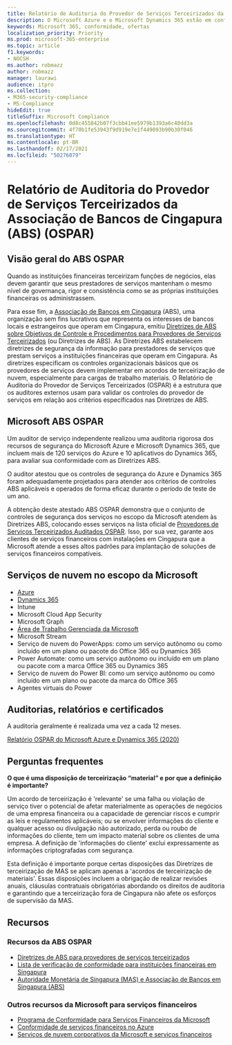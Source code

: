 ```yaml
---
title: Relatório de Auditoria do Provedor de Serviços Terceirizados da Associação de Bancos de Cingapura (ABS) (OSPAR)
description: O Microsoft Azure e o Microsoft Dynamics 365 estão em conformidade com o Relatório de Auditoria do Provedor de Serviços Terceirizados (OSPAR) para instituições financeiras em Cingapura.
keywords: Microsoft 365, conformidade, ofertas
localization_priority: Priority
ms.prod: microsoft-365-enterprise
ms.topic: article
f1.keywords:
- NOCSH
ms.author: robmazz
author: robmazz
manager: laurawi
audience: itpro
ms.collection:
- M365-security-compliance
- MS-Compliance
hideEdit: true
titleSuffix: Microsoft Compliance
ms.openlocfilehash: 0d8c455842b07f3cbb41ee5979b1393a6c40dd3a
ms.sourcegitcommit: 4f70b1fe53943f9d919e7e1f449093b90b30f046
ms.translationtype: HT
ms.contentlocale: pt-BR
ms.lasthandoff: 02/17/2021
ms.locfileid: "50276079"
---
```

# <a name="association-of-banks-in-singapore-abs-outsourced-service-providers-audit-report-ospar"></a>Relatório de Auditoria do Provedor de Serviços Terceirizados da Associação de Bancos de Cingapura (ABS) (OSPAR)

## <a name="abs-ospar-overview"></a>Visão geral do ABS OSPAR

Quando as instituições financeiras terceirizam funções de negócios, elas devem garantir que seus prestadores de serviços mantenham o mesmo nível de governança, rigor e consistência como se as próprias instituições financeiras os administrassem.

Para esse fim, a [Associação de Bancos em Cingapura](https://www.abs.org.sg/about-us/our-role) (ABS), uma organização sem fins lucrativos que representa os interesses de bancos locais e estrangeiros que operam em Cingapura, emitiu [Diretrizes de ABS sobre Objetivos de Controle e Procedimentos para Provedores de Serviços Terceirizados](https://abs.org.sg/docs/library/abs_outsource_guidelines.pdf) (ou Diretrizes de ABS). As Diretrizes ABS estabelecem diretrizes de segurança da informação para prestadores de serviços que prestam serviços a instituições financeiras que operam em Cingapura. As diretrizes especificam os controles organizacionais básicos que os provedores de serviços devem implementar em acordos de terceirização de nuvem, especialmente para cargas de trabalho materiais. O Relatório de Auditoria do Provedor de Serviços Terceirizados (OSPAR) é a estrutura que os auditores externos usam para validar os controles do provedor de serviços em relação aos critérios especificados nas Diretrizes de ABS.

## <a name="microsoft-and-abs-ospar"></a>Microsoft ABS OSPAR

Um auditor de serviço independente realizou uma auditoria rigorosa dos recursos de segurança do Microsoft Azure e Microsoft Dynamics 365, que incluem mais de 120 serviços do Azure e 10 aplicativos do Dynamics 365, para avaliar sua conformidade com as Diretrizes ABS.

O auditor atestou que os controles de segurança do Azure e Dynamics 365 foram adequadamente projetados para atender aos critérios de controles ABS aplicáveis e operados de forma eficaz durante o período de teste de um ano.

A obtenção deste atestado ABS OSPAR demonstra que o conjunto de controles de segurança dos serviços no escopo da Microsoft atendem às Diretrizes ABS, colocando esses serviços na lista oficial de [Provedores de Serviços Terceirizados Auditados OSPAR](https://abs.org.sg/docs/library/OSPAR_Audited_OSPs_16102020.pdf). Isso, por sua vez, garante aos clientes de serviços financeiros com instalações em Cingapura que a Microsoft atende a esses altos padrões para implantação de soluções de serviços financeiros compatíveis.

## <a name="microsoft-and-in-scope-cloud-services"></a>Serviços de nuvem no escopo da Microsoft

- [Azure](https://aka.ms/AzureCompliance)
- [Dynamics 365](https://go.microsoft.com/fwlink/p/?linkid=2051700)
- Intune
- Microsoft Cloud App Security
- Microsoft Graph
- [Área de Trabalho Gerenciada da Microsoft](/microsoft-365/managed-desktop/intro/compliance)
- Microsoft Stream
- Serviço de nuvem do PowerApps: como um serviço autônomo ou como incluído em um plano ou pacote do Office 365 ou Dynamics 365
- Power Automate: como um serviço autônomo ou incluído em um plano ou pacote com a marca Office 365 ou Dynamics 365
- Serviço de nuvem do Power BI: como um serviço autônomo ou como incluído em um plano ou pacote da marca do Office 365
- Agentes virtuais do Power

## <a name="audits-reports-and-certificates"></a>Auditorias, relatórios e certificados

A auditoria geralmente é realizada uma vez a cada 12 meses.

[Relatório OSPAR do Microsoft Azure e Dynamics 365 (2020)](https://aka.ms/OSPAR-Report)

## <a name="frequently-asked-questions"></a>Perguntas frequentes

**O que é uma disposição de terceirização “material” e por que a definição é importante?**

Um acordo de terceirização é 'relevante' se uma falha ou violação de serviço tiver o potencial de afetar materialmente as operações de negócios de uma empresa financeira ou a capacidade de gerenciar riscos e cumprir as leis e regulamentos aplicáveis; ou se envolver informações do cliente e qualquer acesso ou divulgação não autorizado, perda ou roubo de informações do cliente, tem um impacto material sobre os clientes de uma empresa. A definição de 'informações do cliente' exclui expressamente as informações criptografadas com segurança.

Esta definição é importante porque certas disposições das Diretrizes de terceirização de MAS se aplicam apenas a 'acordos de terceirização de materiais'. Essas disposições incluem a obrigação de realizar revisões anuais, cláusulas contratuais obrigatórias abordando os direitos de auditoria e garantindo que a terceirização fora de Cingapura não afete os esforços de supervisão da MAS.

## <a name="resources"></a>Recursos

### <a name="abs-ospar-resources"></a>Recursos da ABS OSPAR

- [Diretrizes de ABS para provedores de serviços terceirizados](https://abs.org.sg/industry-guidelines/outsourcing)
- [Lista de verificação de conformidade para instituições financeiras em Singapura](https://servicetrust.microsoft.com/ViewPage/TrustDocuments?command=Download&downloadType=Document&downloadId=37557722-d5ed-419b-9365-2762982bacbf&docTab=6d000410-c9e9-11e7-9a91-892aae8839ad_Compliance_Guides)
- [Autoridade Monetária de Singapura (MAS) e Associação de Bancos em Singapura (ABS)](offering-mas-abs-singapore.md)

### <a name="other-microsoft-resources-for-financial-services"></a>Outros recursos da Microsoft para serviços financeiros

- [Programa de Conformidade para Serviços Financeiros da Microsoft](https://www.microsoft.com/download/details.aspx?id=55332)
- [Conformidade de serviços financeiros no Azure](https://azure.microsoft.com/resources/videos/azurecon-2015-financial-services-compliance-in-azure/)
- [Serviços de nuvem corporativos da Microsoft e serviços financeiros](https://www.microsoft.com/trustcenter/cloudservices/financialservices)
